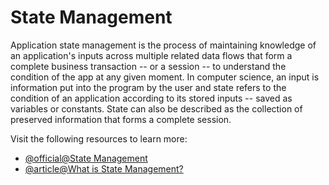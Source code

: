 # State Management

Application state management is the process of maintaining knowledge of an application's inputs across multiple related data flows that form a complete business transaction -- or a session -- to understand the condition of the app at any given moment. In computer science, an input is information put into the program by the user and state refers to the condition of an application according to its stored inputs -- saved as variables or constants. State can also be described as the collection of preserved information that forms a complete session.

Visit the following resources to learn more:

- [@official@State Management](https://vuejs.org/guide/scaling-up/state-management.html)
- [@article@What is State Management?](https://www.techtarget.com/searchapparchitecture/definition/state-management)
